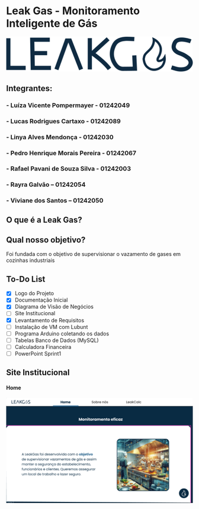 # Leak Gas - Monitoramento Inteligente de Gás

![](imagens/leak_gas_logo.png)

## Integrantes:
### - Luíza Vicente Pompermayer - 01242049 
### - Lucas Rodrigues Cartaxo - 01242089 
### - Linya Alves Mendonça - 01242030 
### - Pedro Henrique Morais Pereira - 01242067  
### - Rafael Pavani de Souza Silva - 01242003  
### - Rayra Galvão – 01242054 
### - Viviane dos Santos – 01242050 

## O que é a Leak Gas?

## Qual nosso objetivo?
Foi fundada com o objetivo de supervisionar o vazamento de gases em cozinhas industriais

## To-Do List
- [x] Logo do Projeto
- [x] Documentação Inicial
- [x] Diagrama de Visão de Negócios
- [ ] Site Institucional       
- [x] Levantamento de Requisitos
- [ ] Instalação de VM com Lubunt
- [ ] Programa Arduino coletando os dados
- [ ] Tabelas Banco de Dados (MySQL)
- [ ] Calculadora Financeira
- [ ] PowerPoint Sprint1

## Site Institucional
#### Home
![](imagens/home.png)
